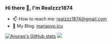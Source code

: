 ### Hi there 👋, I'm Realzzz1874
- 📫 How to reach me: realzzz1874@gmail.com
- 🧐 My Blog: [mariaovo.icu](https://mariaovo.icu/)
<!--
**Realzzz1874/Realzzz1874** is a ✨ _special_ ✨ repository because its `README.md` (this file) appears on your GitHub profile.

Here are some ideas to get you started:

- 🔭 I’m currently working on ...
- 🌱 I’m currently learning ...
- 👯 I’m looking to collaborate on ...
- 🤔 I’m looking for help with ...
- 💬 Ask me about ...
- 📫 How to reach me: ...
- 😄 Pronouns: ...
- ⚡ Fun fact: ...
-->

[![Anurag's GitHub stats](https://github-readme-stats.vercel.app/api?username=Realzzz1874&count_private=true&show_icons=true&theme=vue-dark)](https://github.com/anuraghazra/github-readme-stats)
![](https://img.shields.io/badge/dynamic/json?label=npm%20downloads&query=$.count&url=https://github-readme-npm-stats.vercel.app/api/downloads?author=realzzz)
